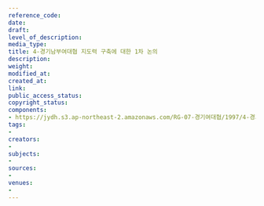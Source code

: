 ```yaml
---
reference_code: 
date: 
draft: 
level_of_description: 
media_type: 
title: 4-경기남부여대협 지도력 구축에 대한 1차 논의
description: 
weight: 
modified_at: 
created_at: 
link: 
public_access_status: 
copyright_status: 
components:
- https://jydh.s3.ap-northeast-2.amazonaws.com/RG-07-경기여대협/1997/4-경기남부여대협+지도력+구축에+대한+1차+논의.pdf
tags:
- 
creators:
- 
subjects:
- 
sources:
- 
venues:
- 
---
```

